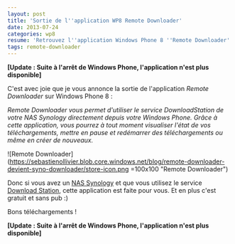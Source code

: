 ```yaml
---
layout: post
title: 'Sortie de l''application WP8 Remote Downloader'
date: 2013-07-24
categories: wp8
resume: 'Retrouvez l''application Windows Phone 8 ''Remote Downloader'' permettant d''utiliser le service DownloadStation de votre NAS Synology directement depuis votre Windows Phone.'
tags: remote-downloader
---
```

**[Update :  Suite à l'arrêt de Windows Phone, l'application n'est plus disponible]**

C'est avec joie que je vous annonce la sortie de l'application _Remote Downloader_ sur Windows Phone 8 :

_Remote Downloader vous permet d'utiliser le service DownloadStation de votre NAS Synology directement depuis votre Windows Phone. Grâce à cette application, vous pourrez à tout moment visualiser l'état de vos téléchargements, mettre en pause et redémarrer des téléchargements ou même en créer de nouveaux._

![Remote Downloader](https://sebastienollivier.blob.core.windows.net/blog/remote-downloader-devient-syno-downloader/store-icon.png =100x100 "Remote Downloader")

Donc si vous avez un <a href="http://www.synology.fr/products/index.php?lang=fre" target="_blank" title="NAS Synology">NAS Synology</a> et que vous utilisez le service <a href="http://www.synology.fr/dsm/home_home_applications_download_station.php?lang=fre" target="_blank" title="Download Station">Download Station</a>, cette application est faite pour vous. Et en plus c'est gratuit et sans pub :)

Bons téléchargements !

**[Update :  Suite à l'arrêt de Windows Phone, l'application n'est plus disponible]**

